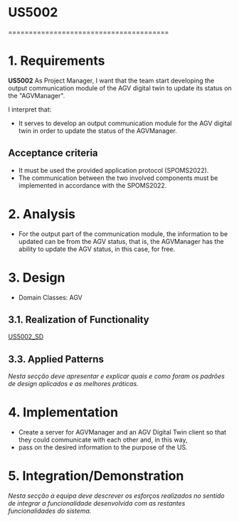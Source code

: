 # US5002
=======================================


# 1. Requirements

**US5002** As Project Manager, I want that the team start developing the output communication module of the AGV digital twin to update its status on the "AGVManager".

I interpret that:
* It serves to develop an output communication module for the AGV digital twin in order to update the status of the AGVManager.

## Acceptance criteria
* It must be used the provided application protocol (SPOMS2022).
* The communication between the two involved components must be implemented in accordance with the SPOMS2022.

# 2. Analysis

- For the output part of the communication module, the information to be updated can be from the AGV status, that is, the AGVManager has the ability to update the
AGV status, in this case, for free.

# 3. Design

* Domain Classes: AGV

## 3.1. Realization of Functionality

[US5002_SD](/docs/Sprint3/US5002/US5002_SD.puml)

## 3.3. Applied Patterns

*Nesta secção deve apresentar e explicar quais e como foram os padrões de design aplicados e as melhores práticas.*

# 4. Implementation

- Create a server for AGVManager and an AGV Digital Twin client so that they could communicate with each other and, in this way,
- pass on the desired information to the purpose of the US.

# 5. Integration/Demonstration

*Nesta secção a equipa deve descrever os esforços realizados no sentido de integrar a funcionalidade desenvolvida com as restantes funcionalidades do sistema.*



